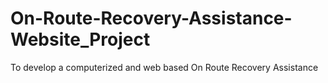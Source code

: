 # On-Route-Recovery-Assistance-Website_Project
To develop a computerized and web based On Route Recovery Assistance
